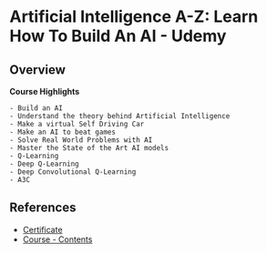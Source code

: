 # Artificial Intelligence A-Z: Learn How To Build An AI - Udemy

## Overview

**Course Highlights**

```
- Build an AI
- Understand the theory behind Artificial Intelligence
- Make a virtual Self Driving Car
- Make an AI to beat games
- Solve Real World Problems with AI
- Master the State of the Art AI models
- Q-Learning
- Deep Q-Learning
- Deep Convolutional Q-Learning
- A3C
```

## References

- [Certificate](https://www.udemy.com/course/artificial-intelligence-az/)
- [Course - Contents](https://www.superdatascience.com/courses/artificial-intelligence)

